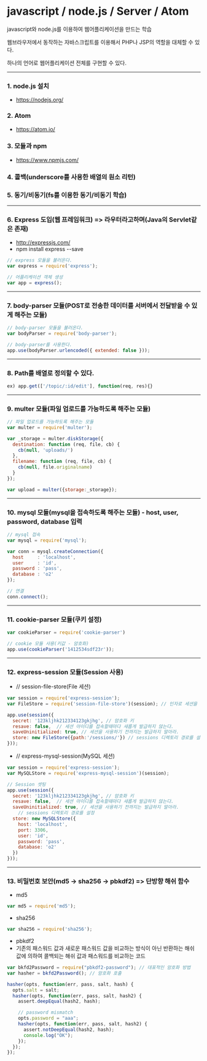 # javascript / node.js / Server / Atom

javascript와 node.js를 이용하여 웹어플리케이션을 만드는 학습

웹브라우저에서 동작하는 자바스크립트를 이용해서 PHP나 JSP의 역할을 대체할 수 있다.

하나의 언어로 웹어플리케이션 전체를 구현할 수 있다.

***

### 1. node.js 설치
- <https://nodejs.org/>
### 2. Atom
- <https://atom.io/>
### 3. 모듈과 npm
- <https://www.npmjs.com/>
### 4. 콜백(underscore를 사용한 배열의 원소 리턴)
### 5. 동기/비동기(fs를 이용한 동기/비동기 학습)
----------------------------------------------------------------------------------
### 6. Express 도입(웹 프레임워크) => 라우터라고하며(Java의 Servlet같은 존재)
- <http://expressjs.com/>
- npm install express --save
~~~js
// express 모듈을 불러온다.
var express = require('express');

// 어플리케이션 객체 생성
var app = express();
~~~
----------------------------------------------------------------------------------
### 7. body-parser 모듈(POST로 전송한 데이터를 서버에서 전달받을 수 있게 해주는 모듈)
~~~js
// body-parser 모듈을 불러온다.
var bodyParser = require('body-parser');

// body-parser를 사용한다.
app.use(bodyParser.urlencoded({ extended: false }));
~~~
----------------------------------------------------------------------------------
### 8. Path를 배열로 정의할 수 있다.
~~~js
ex) app.get(['/topic/:id/edit'], function(req, res){}
~~~
----------------------------------------------------------------------------------
### 9. multer 모듈(파일 업로드를 가능하도록 해주는 모듈)
~~~js
// 파일 업로드를 가능하도록 해주는 모듈
var multer = require('multer');

var _storage = multer.diskStorage({
  destination: function (req, file, cb) {
    cb(null, 'uploads/')
  },
  filename: function (req, file, cb) {
    cb(null, file.originalname)
  }
});

var upload = multer({storage:_storage});
~~~
----------------------------------------------------------------------------------
### 10. mysql 모듈(mysql을 접속하도록 해주는 모듈) - host, user, password, database 입력
~~~js
// mysql 접속
var mysql = require('mysql');

var conn = mysql.createConnection({
  host     : 'localhost',
  user     : 'id',
  password : 'pass',
  database : 'o2'
});

// 연결
conn.connect();
~~~
----------------------------------------------------------------------------------
### 11. cookie-parser 모듈(쿠키 설정)
~~~js
var cookieParser = require('cookie-parser')

// cookie 모듈 사용(키값 - 암호화)
app.use(cookieParser('1412534sdf23r'));
~~~
----------------------------------------------------------------------------------
### 12. express-session 모듈(Session 사용)
- // session-file-store(File 세션)
~~~js
var session = require('express-session');
var FileStore = require('session-file-store')(session); // 인자로 세션을 전달

app.use(session({
  secret: '123kljhk212334123gkjhg', // 암호화 키
  resave: false,  // 세션 아이디를 접속할때마다 새롭게 발급하지 않는다.
  saveUninitialized: true, // 세션을 사용하기 전까지는 발급하지 말아라.
  store: new FileStore({path:'/sessions/'}) // sessions 디렉토리 경로를 설정
}));
~~~

- // express-mysql-session(MySQL 세션)
~~~js
var session = require('express-session');
var MySQLStore = require('express-mysql-session')(session);

// Session 셋팅
app.use(session({
  secret: '123kljhk212334123gkjhg', // 암호화 키
  resave: false,  // 세션 아이디를 접속할때마다 새롭게 발급하지 않는다.
  saveUninitialized: true, // 세션을 사용하기 전까지는 발급하지 말아라.
    // sessions 디렉토리 경로를 설정
  store: new MySQLStore({
    host: 'localhost',
    port: 3306,
    user: 'id',
    password: 'pass',
    database: 'o2'
  })
}));
~~~
----------------------------------------------------------------------------------
### 13. 비밀번호 보안(md5 -> sha256 -> pbkdf2) => 단방향 해쉬 함수
- md5
~~~js
var md5 = require('md5');
~~~
- sha256
~~~js
var sha256 = require('sha256');
~~~
- pbkdf2
- 기존의 패스워드 값과 새로운 패스워드 값을 비교하는 방식이 아닌 반환하는 해쉬 값에 의하여 콜백되는 해쉬 값과 패스워드를 비교하는 코드
~~~js
var bkfd2Password = require("pbkdf2-password"); // 대표적인 암호화 방법
var hasher = bkfd2Password(); // 암호화 호출

hasher(opts, function(err, pass, salt, hash) {
  opts.salt = salt;
  hasher(opts, function(err, pass, salt, hash2) {
    assert.deepEqual(hash2, hash);

    // password mismatch
    opts.password = "aaa";
    hasher(opts, function(err, pass, salt, hash2) {
      assert.notDeepEqual(hash2, hash);
      console.log("OK");
    });
  });
});
~~~
